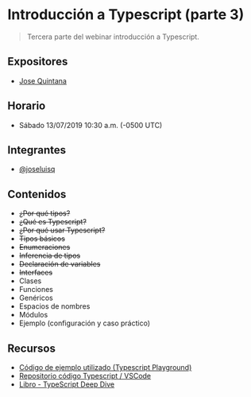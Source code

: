 # Introducción a Typescript (parte 3)
> Tercera parte del webinar introducción a Typescript.

## Expositores
- [Jose Quintana](https://github.com/joseluisq)

## Horario
- Sábado 13/07/2019 10:30 a.m. (-0500 UTC)

## Integrantes
- [@joseluisq](https://github.com/joseluisq)

## Contenidos

- ~~¿Por qué tipos?~~
- ~~¿Qué es Typescript?~~
- ~~¿Por qué usar Typescript?~~
- ~~Tipos básicos~~
- ~~Enumeraciones~~
- ~~Inferencia de tipos~~
- ~~Declaración de variables~~
- ~~Interfaces~~
- Clases
- Funciones
- Genéricos
- Espacios de nombres
- Módulos
- Ejemplo (configuración y caso práctico)

## Recursos

- [Código de ejemplo utilizado (Typescript Playground)](https://www.typescriptlang.org/play/index.html#src=interface%20CuentaBase%20%7B%0D%0A%20%20usuario%3A%20string%0D%0A%20%20email%3A%20string%0D%0A%20%20estado%3A%20number%0D%0A%20%20fechaCreado%3A%20Date%0D%0A%7D%0D%0A%0D%0Ainterface%20Cuenta%20extends%20CuentaBase%20%7B%0D%0A%20%20contrasena%3A%20string%0D%0A%7D%0D%0A%0D%0Aconst%20jose%3A%20Cuenta%20%3D%20%7B%0D%0A%20%20usuario%3A%20'jq'%2C%0D%0A%20%20email%3A%20'jq%40adasd.com'%2C%0D%0A%20%20estado%3A%201%2C%0D%0A%20%20fechaCreado%3A%20new%20Date()%2C%0D%0A%20%20contrasena%3A%20'123'%0D%0A%7D%0D%0A%0D%0Aconsole.log(jose.usuario)%0D%0A)
- [Repositorio código Typescript / VSCode](https://github.com/joseluisq/typescript-example)
- [Libro - TypeScript Deep Dive](https://basarat.gitbooks.io/typescript/content/)
